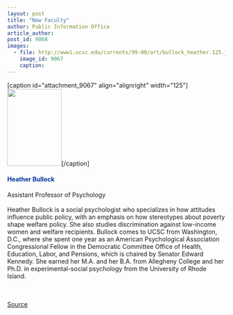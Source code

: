 ```yaml
---
layout: post
title: "New Faculty"
author: Public Information Office
article_author: 
post_id: 9068
images:
  - file: http://www1.ucsc.edu/currents/99-00/art/bullock_heather.125.jpg
    image_id: 9067
    caption: 
---
```


[caption id="attachment_9067" align="alignright" width="125"]<a href="http://dev-ucsc-news.pantheonsite.io/wp-content/uploads/1999/11/bullock_heather.125.jpg"><img class="size-full wp-image-9067" src="http://dev-ucsc-news.pantheonsite.io/wp-content/uploads/1999/11/bullock_heather.125.jpg" alt="" width="125" height="177" /></a>[/caption]
<h4>
  <font color="#003399">Heather Bullock</font>
</h4>Assistant Professor of Psychology<br>
<br>
Heather Bullock is a social psychologist who specializes in how attitudes influence public policy, with an emphasis on how stereotypes about poverty shape welfare policy. She also studies discrimination against low-income women and welfare recipients. Bullock comes to UCSC from Washington, D.C., where she spent one year as an American Psychological Association Congressional Fellow in the Democratic Committee Office of Health, Education, Labor, and Pensions, which is chaired by Senator Edward Kennedy. She earned her M.A. and her B.A. from Allegheny College and her Ph.D. in experimental-social psychology from the University of Rhode Island.<br>
<br>
<br>
<p><a href="http://www1.ucsc.edu/currents/99-00/11-22/newfac.html" title="Permalink to newfac">Source</a></p>
